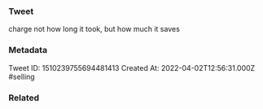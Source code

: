 ### Tweet
charge not how long it took, but how much it saves

### Metadata
Tweet ID: 1510239755694481413
Created At: 2022-04-02T12:56:31.000Z
#selling 

### Related

